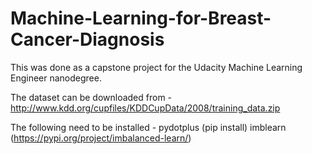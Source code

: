 # Machine-Learning-for-Breast-Cancer-Diagnosis
This was done as a capstone project for the Udacity Machine Learning Engineer nanodegree.

The dataset can be downloaded from -
http://www.kdd.org/cupfiles/KDDCupData/2008/training_data.zip

The following need to be installed -
pydotplus (pip install)
imblearn (https://pypi.org/project/imbalanced-learn/)

